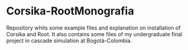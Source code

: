 # Corsika-RootMonografia
Repository whits some example files and explanation on installation of Corsika and Root. It also contains some files 
of my undergraduate final project in cascade simulation at Bogotá-Colombia.
